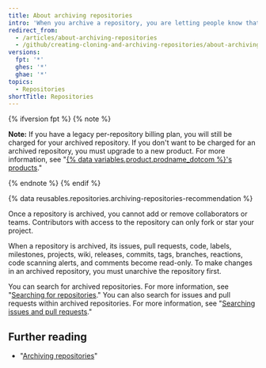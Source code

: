 ```yaml
---
title: About archiving repositories
intro: 'When you archive a repository, you are letting people know that a project is no longer actively maintained.'
redirect_from:
  - /articles/about-archiving-repositories
  - /github/creating-cloning-and-archiving-repositories/about-archiving-repositories
versions:
  fpt: '*'
  ghes: '*'
  ghae: '*'
topics:
  - Repositories
shortTitle: Repositories
---
```

{% ifversion fpt %}
{% note %}

**Note:** If you have a legacy per-repository billing plan, you will still be charged for your archived repository. If you don't want to be charged for an archived repository, you must upgrade to a new product. For more information, see "[{% data variables.product.prodname_dotcom %}'s products](/articles/github-s-products)."

{% endnote %}
{% endif %}

{% data reusables.repositories.archiving-repositories-recommendation %}

Once a repository is archived, you cannot add or remove collaborators or teams. Contributors with access to the repository can only fork or star your project.

When a repository is archived, its issues, pull requests, code, labels, milestones, projects, wiki, releases, commits, tags, branches, reactions, code scanning alerts, and comments become read-only. To make changes in an archived repository, you must unarchive the repository first.

You can search for archived repositories. For more information, see "[Searching for repositories](/articles/searching-for-repositories/#search-based-on-whether-a-repository-is-archived)." You can also search for issues and pull requests within archived repositories. For more information, see "[Searching issues and pull requests](/articles/searching-issues-and-pull-requests/#search-based-on-whether-a-repository-is-archived)."  

## Further reading
- "[Archiving repositories](/articles/archiving-repositories)"

